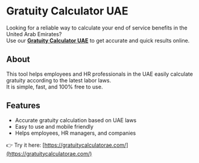 # Gratuity Calculator UAE  

Looking for a reliable way to calculate your end of service benefits in the United Arab Emirates?  
Use our **[Gratuity Calculator UAE](https://gratuitycalculatorae.com/)** to get accurate and quick results online.  

## About  
This tool helps employees and HR professionals in the UAE easily calculate gratuity according to the latest labor laws.  
It is simple, fast, and 100% free to use.  

## Features  
- Accurate gratuity calculation based on UAE laws  
- Easy to use and mobile friendly  
- Helps employees, HR managers, and companies  

👉 Try it here: [https://gratuitycalculatorae.com/](https://gratuitycalculatorae.com/)  
